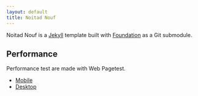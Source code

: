 ```yaml
---
layout: default
title: Noitad Nouf
---
```


Noitad Nouf is a [Jekyll][1] template built with [Foundation][2] as a Git submodule.

## Performance

Performance test are made with Web Pagetest.

* [Mobile][3]
* [Desktop][4]

[1]: http://jekyllrb.com/
[2]: http://foundation.zurb.com/
[3]: http://www.webpagetest.org/result/140416_K6_12DJ/
[4]: http://www.webpagetest.org/result/140416_3T_12N3/
